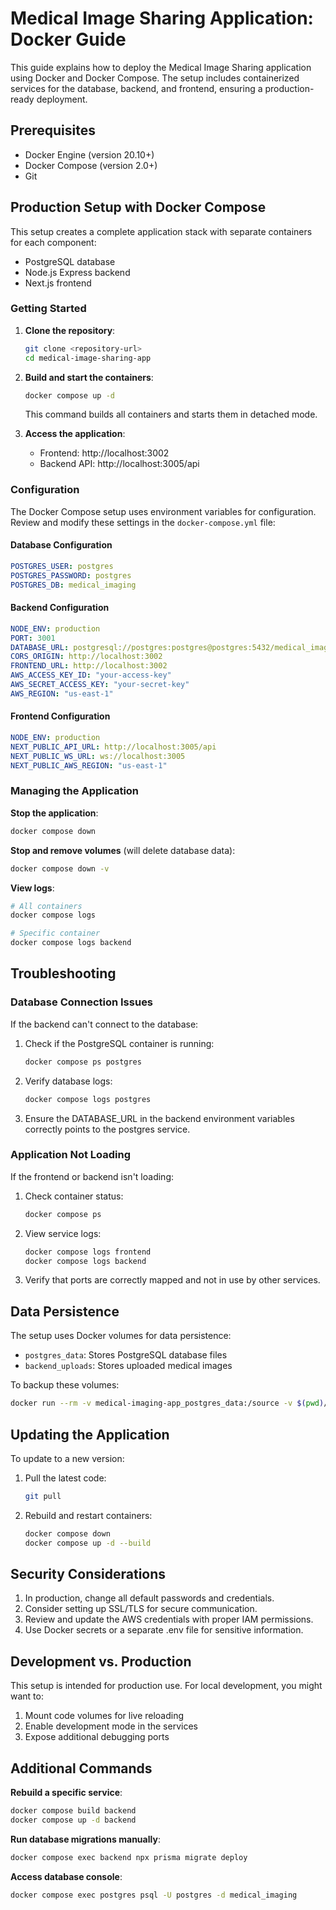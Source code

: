 # Medical Image Sharing Application: Docker Guide

This guide explains how to deploy the Medical Image Sharing application using Docker and Docker Compose. The setup includes containerized services for the database, backend, and frontend, ensuring a production-ready deployment.

## Prerequisites

- Docker Engine (version 20.10+)
- Docker Compose (version 2.0+)
- Git

## Production Setup with Docker Compose

This setup creates a complete application stack with separate containers for each component:

- PostgreSQL database
- Node.js Express backend
- Next.js frontend

### Getting Started

1. **Clone the repository**:
   ```bash
   git clone <repository-url>
   cd medical-image-sharing-app
   ```

2. **Build and start the containers**:
   ```bash
   docker compose up -d
   ```
   This command builds all containers and starts them in detached mode.

3. **Access the application**:
   - Frontend: http://localhost:3002
   - Backend API: http://localhost:3005/api

### Configuration

The Docker Compose setup uses environment variables for configuration. Review and modify these settings in the `docker-compose.yml` file:

#### Database Configuration
```yaml
POSTGRES_USER: postgres
POSTGRES_PASSWORD: postgres
POSTGRES_DB: medical_imaging
```

#### Backend Configuration
```yaml
NODE_ENV: production
PORT: 3001
DATABASE_URL: postgresql://postgres:postgres@postgres:5432/medical_imaging?schema=public
CORS_ORIGIN: http://localhost:3002
FRONTEND_URL: http://localhost:3002
AWS_ACCESS_KEY_ID: "your-access-key"
AWS_SECRET_ACCESS_KEY: "your-secret-key"
AWS_REGION: "us-east-1"
```

#### Frontend Configuration
```yaml
NODE_ENV: production
NEXT_PUBLIC_API_URL: http://localhost:3005/api
NEXT_PUBLIC_WS_URL: ws://localhost:3005
NEXT_PUBLIC_AWS_REGION: "us-east-1"
```

### Managing the Application

**Stop the application**:
```bash
docker compose down
```

**Stop and remove volumes** (will delete database data):
```bash
docker compose down -v
```

**View logs**:
```bash
# All containers
docker compose logs

# Specific container
docker compose logs backend
```

## Troubleshooting

### Database Connection Issues

If the backend can't connect to the database:

1. Check if the PostgreSQL container is running:
   ```bash
   docker compose ps postgres
   ```

2. Verify database logs:
   ```bash
   docker compose logs postgres
   ```

3. Ensure the DATABASE_URL in the backend environment variables correctly points to the postgres service.

### Application Not Loading

If the frontend or backend isn't loading:

1. Check container status:
   ```bash
   docker compose ps
   ```

2. View service logs:
   ```bash
   docker compose logs frontend
   docker compose logs backend
   ```

3. Verify that ports are correctly mapped and not in use by other services.

## Data Persistence

The setup uses Docker volumes for data persistence:

- `postgres_data`: Stores PostgreSQL database files
- `backend_uploads`: Stores uploaded medical images

To backup these volumes:

```bash
docker run --rm -v medical-imaging-app_postgres_data:/source -v $(pwd)/backups:/backup alpine tar -czf /backup/postgres_backup.tar.gz -C /source .
```

## Updating the Application

To update to a new version:

1. Pull the latest code:
   ```bash
   git pull
   ```

2. Rebuild and restart containers:
   ```bash
   docker compose down
   docker compose up -d --build
   ```

## Security Considerations

1. In production, change all default passwords and credentials.
2. Consider setting up SSL/TLS for secure communication.
3. Review and update the AWS credentials with proper IAM permissions.
4. Use Docker secrets or a separate .env file for sensitive information.

## Development vs. Production

This setup is intended for production use. For local development, you might want to:

1. Mount code volumes for live reloading
2. Enable development mode in the services
3. Expose additional debugging ports

## Additional Commands

**Rebuild a specific service**:
```bash
docker compose build backend
docker compose up -d backend
```

**Run database migrations manually**:
```bash
docker compose exec backend npx prisma migrate deploy
```

**Access database console**:
```bash
docker compose exec postgres psql -U postgres -d medical_imaging
``` 